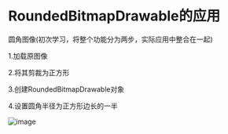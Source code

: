 # RoundedBitmapDrawable的应用

圆角图像(初次学习，将整个功能分为两步，实际应用中整合在一起)

1.加载原图像

2.将其剪裁为正方形

3.创建RoundedBitmapDrawable对象

4.设置圆角半径为正方形边长的一半

![image](https://github.com/ButBueatiful/dotvim/raw/master/screenshots/vim-screenshot.jpg)

